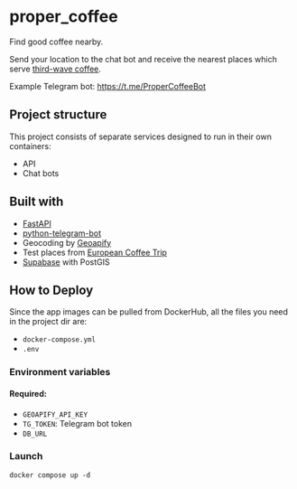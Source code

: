 # proper_coffee
Find good coffee nearby.

Send your location to the chat bot and receive the nearest places which serve
[third-wave coffee](https://www.google.com/url?sa=t&rct=j&q=&esrc=s&source=web&cd=&cad=rja&uact=8&ved=2ahUKEwj49tH2ga2BAxWrR_EDHZxGB_oQFnoECBEQAQ&url=https%3A%2F%2Fen.wikipedia.org%2Fwiki%2FThird-wave_coffee&usg=AOvVaw1dza8W2LTjiHghzvif1AvW&opi=89978449). 

Example Telegram bot: https://t.me/ProperCoffeeBot

## Project structure
This project consists of separate services 
designed to run in their own containers: 
- API
- Chat bots


## Built with
- [FastAPI](https://fastapi.tiangolo.com/) 
- [python-telegram-bot](https://python-telegram-bot.org/)
- Geocoding by [Geoapify](https://www.geoapify.com/)
- Test places from [European Coffee Trip](https://europeancoffeetrip.com/berlin/)
- [Supabase](https://supabase.com/) with PostGIS

## How to Deploy
Since the app images can be pulled from DockerHub, 
all the files you need in the project dir are:
- `docker-compose.yml`
- `.env`


### Environment variables
#### Required:
- `GEOAPIFY_API_KEY`
- `TG_TOKEN`: Telegram bot token
- `DB_URL`


### Launch
```shell
docker compose up -d
```
